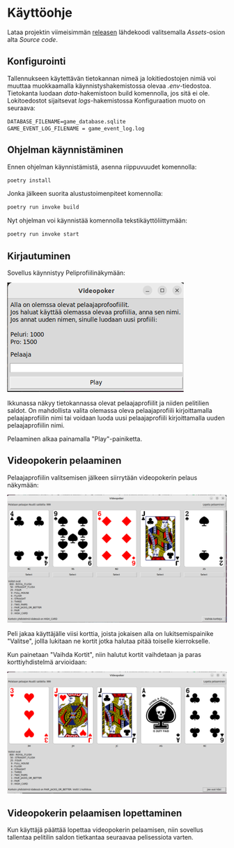 # Käyttöohje

Lataa projektin viimeisimmän [releasen](https://github.com/ohjelmistotekniikka-hy/python-todo-app/releases) lähdekoodi valitsemalla _Assets_-osion alta _Source code_.

## Konfigurointi

Tallennukseen käytettävän tietokannan nimeä ja lokitiedostojen nimiä voi muuttaa muokkaamalla käynnistyshakemistossa olevaa _.env_-tiedostoa. Tietokanta luodaan _data_-hakemistoon build komennolla, jos sitä ei ole. Lokitoedostot sijaitsevat _logs_-hakemistossa  Konfiguraation muoto on seuraava:

```
DATABASE_FILENAME=game_database.sqlite
GAME_EVENT_LOG_FILENAME = game_event_log.log
```

## Ohjelman käynnistäminen

Ennen ohjelman käynnistämistä, asenna riippuvuudet komennolla:

```bash
poetry install
```

Jonka jälkeen suorita alustustoimenpiteet komennolla:

```bash
poetry run invoke build
```

Nyt ohjelman voi käynnistää komennolla tekstikäyttöliittymään:

```bash
poetry run invoke start
```

## Kirjautuminen

Sovellus käynnistyy Peliprofiilinäkymään:

![](./kuvat/login-ikkuna.png)

Ikkunassa näkyy tietokannassa olevat pelaajaprofiilit ja niiden pelitilien saldot. On mahdollista valita olemassa oleva pelaajaprofiili kirjoittamalla pelaajaprofiilin nimi tai voidaan luoda uusi pelaajaprofiili kirjoittamalla uuden pelaajaprofiilin nimi.

Pelaaminen alkaa painamalla "Play"-painiketta.

## Videopokerin pelaaminen

Pelaajaprofiilin valitsemisen jälkeen siirrytään videopokerin pelaus näkymään:

![](./kuvat/videopokerin-pelaaminen-kierros-yksi.png)


Peli jakaa käyttäjälle viisi korttia, joista jokaisen alla on lukitsemispainike "Valitse", jollla lukitaan ne kortit jotka halutaa pitää toiselle kierrokselle.

Kun painetaan "Vaihda Kortit", niin halutut kortit vaihdetaan ja paras korttiyhdistelmä arvioidaan:

![](./kuvat/videopokerin-pelaaminen-kierros-kaksi.png)

## Videopokerin pelaamisen lopettaminen
Kun käyttäjä päättää lopettaa videopokerin pelaamisen, niin sovellus tallentaa pelitilin saldon tietkantaa seuraavaa pelisessiota varten.
